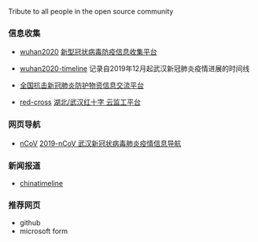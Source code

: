Tribute to all people in the open source community

### 信息收集

* [wuhan2020](https://github.com/wuhan2020/wuhan2020) [新型冠状病毒防疫信息收集平台](https://wh.opensource-service.cn/#/)    


* [wuhan2020-timeline](https://github.com/Pratitya/wuhan2020-timeline)    记录自2019年12月起武汉新冠肺炎疫情进展的时间线



* [全国抗击新冠肺炎防护物资信息交流平台](http://charity.foodblockchain.com.cn/?from=timeline&isappinstalled=0)

* [red-cross](https://github.com/WeileiZeng/red-cross) [湖北/武汉红十字 云监工平台](https://weileizeng.github.io/red-cross/)

### 网页导航
* [nCoV](https://github.com/wertycn/nCoV)   [2019-nCoV 武汉新冠状病毒肺炎疫情信息导航](http://nav.werty.cn/)     


### 新闻报道
* [chinatimeline](https://github.com/chinatimeline/chinatimeline.github.io)

### 推荐网页
* github
* microsoft form